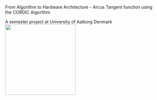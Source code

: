 
From Algorithm to Hardware Architecture - Arcus Tangent function using the CORDIC Algorithm

A semester project at University of Aalborg Denmark
<img src="https://github.com/TORKGB/CORDIC_Co_Processor/blob/main/figures_and_media/front_cover.png"  height="230"/>
